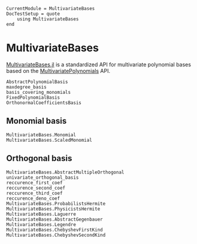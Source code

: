 ```@meta
CurrentModule = MultivariateBases
DocTestSetup = quote
    using MultivariateBases
end
```

# MultivariateBases

[MultivariateBases.jl](https://github.com/JuliaAlgebra/MultivariateBases.jl) is a standardized API for multivariate polynomial bases
based on the [MultivariatePolynomials](https://github.com/JuliaAlgebra/MultivariatePolynomials.jl) API.

```@docs
AbstractPolynomialBasis
maxdegree_basis
basis_covering_monomials
FixedPolynomialBasis
OrthonormalCoefficientsBasis
```

## Monomial basis

```@docs
MultivariateBases.Monomial
MultivariateBases.ScaledMonomial
```

## Orthogonal basis

```@docs
MultivariateBases.AbstractMultipleOrthogonal
univariate_orthogonal_basis
reccurence_first_coef
reccurence_second_coef
reccurence_third_coef
reccurence_deno_coef
MultivariateBases.ProbabilistsHermite
MultivariateBases.PhysicistsHermite
MultivariateBases.Laguerre
MultivariateBases.AbstractGegenbauer
MultivariateBases.Legendre
MultivariateBases.ChebyshevFirstKind
MultivariateBases.ChebyshevSecondKind
```
